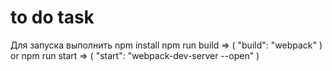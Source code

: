 # to do task

Для запуска выполнить npm install
  npm run build => ( "build": "webpack" )
    or
  npm run start => ( "start": "webpack-dev-server --open" )
